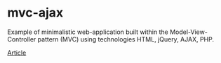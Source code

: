 # mvc-ajax

Example of minimalistic web-application built within the Model-View-Controller pattern (MVC) using technologies HTML, jQuery, AJAX, PHP.

[Article](http://vaskovsky.ru/mvc-ajax/)

